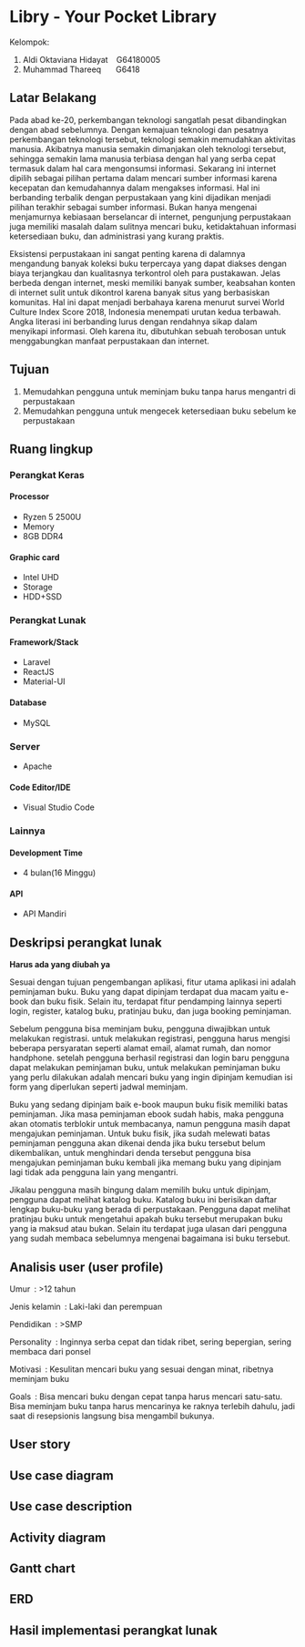 # Libry - Your Pocket Library
Kelompok:
1. Aldi Oktaviana Hidayat &ensp; G64180005
2. Muhammad Thareeq &ensp; &ensp; G6418

## Latar Belakang

Pada abad ke-20, perkembangan teknologi sangatlah pesat dibandingkan dengan abad sebelumnya. Dengan kemajuan teknologi dan pesatnya perkembangan teknologi tersebut, teknologi semakin memudahkan aktivitas manusia. Akibatnya manusia semakin dimanjakan oleh teknologi tersebut, sehingga semakin lama manusia terbiasa dengan hal yang serba cepat termasuk dalam hal cara mengonsumsi informasi. Sekarang ini internet dipilih sebagai pilihan pertama dalam mencari sumber informasi karena kecepatan dan kemudahannya dalam mengakses informasi. Hal ini berbanding terbalik dengan perpustakaan yang kini dijadikan menjadi pilihan terakhir sebagai sumber informasi. Bukan hanya mengenai menjamurnya kebiasaan berselancar di internet, pengunjung perpustakaan juga memiliki masalah dalam sulitnya mencari buku, ketidaktahuan informasi ketersediaan buku, dan administrasi yang kurang praktis.

Eksistensi perpustakaan ini sangat penting karena di dalamnya mengandung banyak koleksi buku terpercaya yang dapat diakses dengan biaya terjangkau dan kualitasnya terkontrol oleh para pustakawan. Jelas berbeda dengan internet, meski memiliki banyak sumber, keabsahan konten di internet sulit untuk dikontrol karena banyak situs yang berbasiskan komunitas. Hal ini dapat menjadi berbahaya karena menurut  survei World Culture Index Score 2018, Indonesia menempati urutan kedua terbawah. Angka literasi ini berbanding lurus dengan rendahnya sikap dalam menyikapi informasi. Oleh karena itu, dibutuhkan sebuah terobosan untuk menggabungkan manfaat perpustakaan dan internet. 

## Tujuan

1. Memudahkan pengguna untuk meminjam buku tanpa harus mengantri di perpustakaan
2. Memudahkan pengguna untuk mengecek ketersediaan buku sebelum ke perpustakaan

## Ruang lingkup
### Perangkat Keras
#### Processor
* Ryzen 5 2500U
* Memory
* 8GB DDR4

#### Graphic card
* Intel UHD
* Storage
* HDD+SSD

### Perangkat Lunak
#### Framework/Stack
- Laravel
- ReactJS
- Material-UI
#### Database
- MySQL

### Server
- Apache
#### Code Editor/IDE
- Visual Studio Code
### Lainnya
#### Development Time
- 4 bulan(16 Minggu)
#### API
- API Mandiri

##  Deskripsi perangkat lunak
**Harus ada yang diubah ya**

Sesuai dengan tujuan pengembangan aplikasi, fitur utama aplikasi ini adalah peminjaman buku. Buku yang dapat dipinjam terdapat dua macam yaitu e-book dan buku fisik. Selain itu, terdapat fitur pendamping lainnya seperti login, register, katalog buku, pratinjau buku, dan juga booking peminjaman.

Sebelum pengguna bisa meminjam buku, pengguna diwajibkan untuk melakukan registrasi. untuk melakukan registrasi, pengguna harus mengisi beberapa persyaratan seperti alamat email, alamat rumah, dan nomor handphone. setelah pengguna berhasil registrasi dan login baru pengguna dapat melakukan peminjaman buku, untuk melakukan peminjaman buku yang perlu dilakukan adalah mencari buku yang ingin dipinjam kemudian isi form yang diperlukan seperti jadwal meminjam.

Buku yang sedang dipinjam baik e-book maupun buku fisik memiliki batas peminjaman. Jika masa peminjaman ebook sudah habis, maka pengguna akan otomatis terblokir untuk membacanya, namun pengguna masih dapat mengajukan peminjaman. Untuk buku fisik, jika sudah melewati batas peminjaman pengguna akan dikenai denda jika buku tersebut belum dikembalikan, untuk menghindari denda tersebut pengguna bisa mengajukan peminjaman buku kembali jika memang buku yang dipinjam lagi tidak ada pengguna lain yang mengantri. 

Jikalau pengguna masih bingung dalam memilih buku untuk dipinjam, pengguna dapat melihat katalog buku. Katalog buku ini berisikan daftar lengkap buku-buku yang berada di perpustakaan. Pengguna dapat melihat pratinjau buku untuk mengetahui apakah buku tersebut merupakan buku yang ia maksud atau bukan. Selain itu terdapat juga ulasan dari pengguna yang sudah membaca sebelumnya mengenai bagaimana isi buku tersebut.

##  Analisis user (user profile)
Umur&ensp;: >12 tahun

Jenis kelamin&ensp;: Laki-laki dan perempuan

Pendidikan&ensp;: >SMP

Personality&ensp;: Inginnya serba cepat dan tidak ribet, sering bepergian, sering membaca dari ponsel

Motivasi&ensp;: Kesulitan mencari buku yang sesuai dengan minat, ribetnya meminjam buku

Goals&ensp;: Bisa mencari buku dengan cepat tanpa harus mencari satu-satu. Bisa meminjam buku tanpa harus mencarinya ke raknya terlebih dahulu, jadi saat di resepsionis langsung bisa mengambil bukunya. 

##  User story 
##  Use case diagram
##  Use case description 
##  Activity diagram
##  Gantt chart
##  ERD
##  Hasil implementasi perangkat lunak
